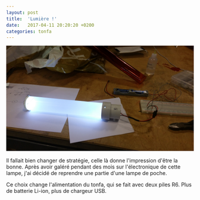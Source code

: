 ```yaml
---
layout: post
title:  'Lumière !'
date:   2017-04-11 20:20:20 +0200
categories: tonfa
---
```


<img src="/assets/images/lumiere/lumiere.jpg"/>

Il fallait bien changer de stratégie, celle là donne l'impression d'être la bonne. Après avoir galéré pendant des mois sur l'électronique de cette lampe, j'ai décidé de reprendre une partie d'une lampe de poche.

<!--more-->

Ce choix change l'alimentation du tonfa, qui se fait avec deux piles R6. Plus de batterie Li-ion, plus de chargeur USB.